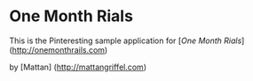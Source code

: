 # One Month Rials 

This is the Pinteresting sample application for
[*One Month Rials*] (http://onemonthrails.com)

by [Mattan] (http://mattangriffel.com)